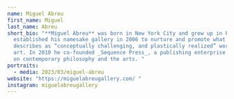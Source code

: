 ```yaml
---
name: Miguel Abreu
first_name: Miguel
last_name: Abreu
short_bio: "**Miguel Abreu** was born in New York City and grew up in Paris. He
  established his namesake gallery in 2006 to nurture and promote what Abreu
  describes as “conceptually challenging, and plastically realized” works of
  art. In 2010 he co-founded _Sequence Press_, a publishing enterprise focusing
  on contemporary philosophy and the arts. "
portraits:
  - media: 2023/03/miguel-abreu
website: "https://miguelabreugallery.com/ "
instagram: miguelabreugallery
---
```

